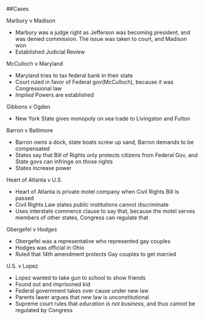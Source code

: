 ##Cases

Marbury v Madison
  - Marbury was a judge right as Jefferson was becoming president, and was denied commission.  The issue was taken to court, and Madison won
  - Established Judicial Review

McCulloch v Maryland
  - Maryland tries to tax federal bank in their state
  - Court ruled in favor of Federal gov(McCulloch), because it was Congressional law
  - *Implied* Powers are established

Gibbons v Ogden
  - New York State gives monopoly on sea trade to Livingston and Fulton

Barron v Baltimore
  - Barron owns a dock, state boats screw up sand, Barron demands to be compensated
  - States say that Bill of Rights only protects citizens from Federal Gov, and State govs can infringe on those rights
  - States increase power

Heart of Atlanta v U.S.
  - Heart of Atlanta is private motel company when Civil Rights Bill is passed
  - Civil Rights Law states *public* institutions cannot discriminate
  - Uses interstate commerce clause to say that, because the motel serves members of other states, Congress can regulate that

Obergefel v Hodges
  - Obergefel was a representative who represented gay couples
  - Hodges was official in Ohio
  - Ruled that 14th amendment protects Gay couples to get married

U.S. v Lopez
  - Lopez wanted to take gun to school to show friends
  - Found out and imprisoned kid
  - Federal government takes over cause under new law
  - Parents lawer argues that new law is unconstitutional
  - Supreme court rules that *education is not business*, and thus cannot be regulated by Congress

